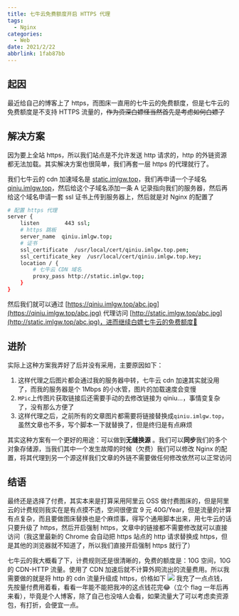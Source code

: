 ```yaml
---
title: 七牛云免费额度开启 HTTPS 代理
tags:
  - Nginx
categories:
  - Web
date: 2021/2/22
abbrlink: 1fab87bb
---
```


## 起因
最近给自己的博客上了 https，而图床一直用的七牛云的免费额度，但是七牛云的免费额度是不支持 HTTPS 流量的，~~作为资深白嫖怪当然首先是考虑如何白嫖了~~

## 解决方案
因为要上全站 https，所以我们站点是不允许发送 http 请求的，http 的外链资源都无法加载。其实解决方案也很简单，我们再套一层 https 的代理就行了。

我们七牛云的 cdn 加速域名是 [static.imlgw.top]()，我们再申请一个子域名 [qiniu.imlgw.top]()，然后给这个子域名添加一条 A 记录指向我们的服务器，然后再给这个域名申请一套 ssl 证书上传到服务器上，然后就是对 Nginx 的配置了

```sh
# 配置 https 代理
server {
    listen        443 ssl;
    # https 跳板
    server_name  qiniu.imlgw.top;
    # 证书
    ssl_certificate  /usr/local/cert/qiniu.imlgw.top.pem;
    ssl_certificate_key  /usr/local/cert/qiniu.imlgw.top.key;
    location / {
        # 七牛云 CDN 域名
        proxy_pass http://static.imlgw.top;
    }
}
```
然后我们就可以通过 [https://qiniu.imlgw.top/abc.jpg](https://qiniu.imlgw.top/abc.jpg)
 代理访问 [http://static.imlgw.top/abc.jpg](http://static.imlgw.top/abc.jpg)，进而继续白嫖七牛云的免费额度🤣

 ## 进阶

实际上这种方案我弄好了后并没有采用，主要原因如下：

1. 这样代理之后图片都会通过我的服务器中转，七牛云 cdn 加速其实就没用了，而我的服务器是个 1Mbps 的小水管，图片的加载速度会变慢
2. `MPic`上传图片获取链接后还需要手动的去修改链接为 qiniu...，事情变复杂了，没有那么方便了
3. 这样代理之后，之前所有的文章图片都需要将链接替换成`qiniu.imlgw.top`，虽然文章也不多，写个脚本一下就替换了，但是终归是有点麻烦

其实这种方案有一个更好的用途：可以做到**无缝换源** 。我们可以**同步**我们的多个对象存储源，当我们其中一个发生故障的时候（欠费）我们可以修改 Nginx 的配置，将其代理到另一个源这样我们文章的外链不需要做任何修改依然可以正常访问

## 结语
最终还是选择了付费，其实本来是打算采用阿里云 OSS 做付费图床的，但是阿里云的计费规则我实在是有点摸不透，空间很便宜 9 元 40G/Year，但是流量的计算有点复杂，而且要做图床替换也是个麻烦事，得写个通用脚本出来，用七牛云的话只要升级了 https，然后开启强制 https，文章中的链接都不需要修改就可以直接访问（我这里最新的 Chrome 会自动把 https 站点的 http 请求替换成 https，但是其他的浏览器就不知道了，所以我们直接开启强制 https 就行了）

七牛云的我大概看了下，计费规则还是很清晰的，免费的额度是：10G 空间，10G 的 CDN-HTTP 流量。使用了 CDN 加速后就不计算外网流出的流量费用。所以我需要做的就是将 http 的 cdn 流量升级成 https，价格如下
![](https://i.loli.net/2021/02/23/HDhXPIkGSvmRuK4.png) 我充了一点点钱，先按量付费用着看，看看一年能不能把我冲的这点钱花完😂（立个 flag 一年后再来看），毕竟是个人博客，除了自己也没啥人会看，如果流量大了可以考虑卖资源包，有打折，会便宜一点。
